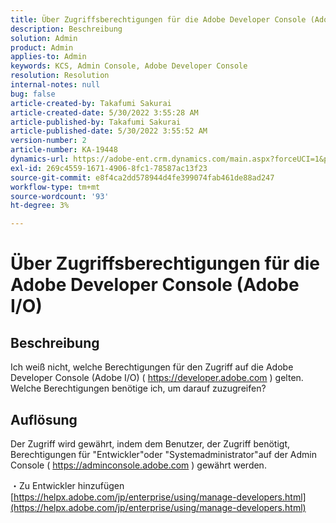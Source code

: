 ```yaml
---
title: Über Zugriffsberechtigungen für die Adobe Developer Console (Adobe I/O)
description: Beschreibung
solution: Admin
product: Admin
applies-to: Admin
keywords: KCS, Admin Console, Adobe Developer Console
resolution: Resolution
internal-notes: null
bug: false
article-created-by: Takafumi Sakurai
article-created-date: 5/30/2022 3:55:28 AM
article-published-by: Takafumi Sakurai
article-published-date: 5/30/2022 3:55:52 AM
version-number: 2
article-number: KA-19448
dynamics-url: https://adobe-ent.crm.dynamics.com/main.aspx?forceUCI=1&pagetype=entityrecord&etn=knowledgearticle&id=77708953-ccdf-ec11-bb3d-000d3a35188d
exl-id: 269c4559-1671-4906-8fc1-78587ac13f23
source-git-commit: e8f4ca2dd578944d4fe399074fab461de88ad247
workflow-type: tm+mt
source-wordcount: '93'
ht-degree: 3%

---
```


# Über Zugriffsberechtigungen für die Adobe Developer Console (Adobe I/O)

## Beschreibung

Ich weiß nicht, welche Berechtigungen für den Zugriff auf die Adobe Developer Console (Adobe I/O) ( https://developer.adobe.com ) gelten. Welche Berechtigungen benötige ich, um darauf zuzugreifen?

## Auflösung


Der Zugriff wird gewährt, indem dem Benutzer, der Zugriff benötigt, Berechtigungen für &quot;Entwickler&quot;oder &quot;Systemadministrator&quot;auf der Admin Console ( https://adminconsole.adobe.com ) gewährt werden.

・Zu Entwickler hinzufügen
[https://helpx.adobe.com/jp/enterprise/using/manage-developers.html](https://helpx.adobe.com/jp/enterprise/using/manage-developers.html)
